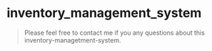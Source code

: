# inventory_management_system
> Please feel free to contact me if you any questions about this inventory-managetment-system.
